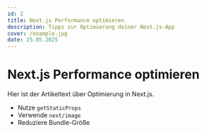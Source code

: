 ```yaml
---
id: 2
title: Next.js Performance optimieren
description: Tipps zur Optimierung deiner Next.js-App
cover: /example.jpg
date: 25.05.2025
---
```


# Next.js Performance optimieren

Hier ist der Artikeltext über Optimierung in Next.js.

- Nutze `getStaticProps`
- Verwende `next/image`
- Reduziere Bundle-Größe